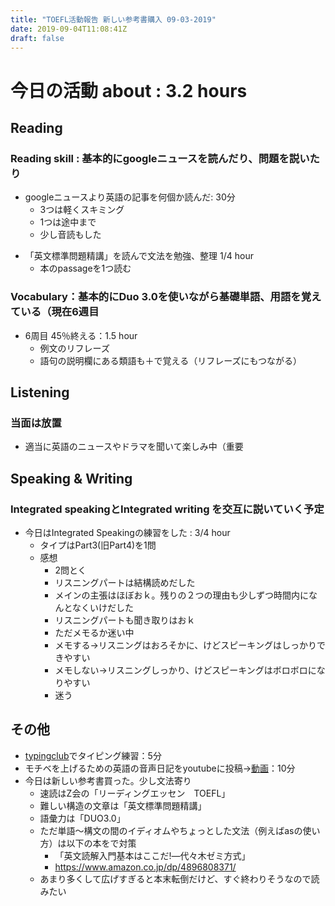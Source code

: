 ```yaml
---
title: "TOEFL活動報告 新しい参考書購入 09-03-2019"
date: 2019-09-04T11:08:41Z
draft: false
---
```


# 今日の活動 about : 3.2 hours


## Reading
### Reading skill : 基本的にgoogleニュースを読んだり、問題を説いたり
* googleニュースより英語の記事を何個か読んだ: 30分
  * 3つは軽くスキミング
  * 1つは途中まで
  * 少し音読もした

<!-- * TOEFL、リーディング問題を少し解く 30分
  * 英語クラスの出した宿題
  * 19.5分 正答率 11/14
  * やっぱリーディング難しいわ
  * 日本語訳読んでも難しい
  * 難しい内容を扱ってると認識し直す
  * でも20分以内に解けるようになってきた
  * 本当に嬉しい -->
* 「英文標準問題精講」を読んで文法を勉強、整理 1/4 hour
  * 本のpassageを1つ読む
  <!-- * また躓いた文法→関係詞について整理、typoraでメモる -->
<!-- * TOEFL、リーディング問題集を少しといた：30分
  * https://www.amazon.co.jp/dp/4862902014
  * 正答率11/15、時間23分
  * 語彙問題はほぼ正解だった
  * １つ、問題文をよく読まずにみすったケアレスミス
  * 最後の分類問題で分類の認識をミスって全滅。どんまい -->


### Vocabulary：基本的にDuo 3.0を使いながら基礎単語、用語を覚えている（現在6週目
* 6周目 45％終える：1.5 hour
  * 例文のリフレーズ
  * 語句の説明欄にある類語も＋で覚える（リフレーズにもつながる）

## Listening
### 当面は放置
<!-- * 英語学校で小規模の模擬テストを実施
  * 全然練習してないのにほぼ満点だった
  * 毎日練習してるReadingとこの差はいったい…(´；ω；｀) -->
<!-- * 一番まだマシなので優先順位として一番下
* (Speakingも同じ姿勢をとってたらかなりできなくて焦った経緯があるが…(；・∀・)) -->
* 適当に英語のニュースやドラマを聞いて楽しみ中（重要

## Speaking & Writing
###  Integrated speakingとIntegrated writing を交互に説いていく予定
<!-- * 今日はIntegrated Writingの練習をした : 40分
  * 感想
    * 結果はなかなかボロボロ
    * リーディング、３つのサポートのうち２つを理解できず（2と3
    * リスニングも２つ理解できず（1と3
    * ライティングも時間間に合わず
    * 結果60％くらいのでき
    * 久々にやる、疲れた状態でやる、今回の題材がまた難しいという悪条件だった
    * 悪条件だとしても文章と途中で終わる…とかではなくなんとなく浅く広く終わらせる手段を非常用に身に着けたい
    * そして本番でもそういう事が1回はどこかであり、気にせず進めるようにしたい -->


<!--### TIPS
 * Readingは読むのきついが、メイントピック、そして各サポートの最初、最後の文は抑える
     * 最悪あとから読めるので落ち着いて ＋ 意外と書く時間は余裕ありそう
 * Listeningが意外と要。一度しか聞けない。
       * ３つのサポートを広く浅く（１つを詳しくより、３つ揃える方が大事）
      * もし聞けたら１つサポートについて２つ内容をGET → ＋α用
 * ワケワカメでもWritingはoutlineのテンプレを利用すれば大方はうまるので最悪ごまかしで＾＾
 * 最初＋αなしの軽量版を作る→時間に応じて＋αをつけるのがありかも -->

* 今日はIntegrated Speakingの練習をした : 3/4 hour
  * タイプはPart3(旧Part4)を1問
  * 感想
    * 2問とく
    * リスニングパートは結構読めだした
    * メインの主張はほぼおｋ。残りの２つの理由も少しずつ時間内になんとなくいけだした
    * リスニングパートも聞き取りはおｋ
    * ただメモるか迷い中
    * メモする→リスニングはおろそかに、けどスピーキングはしっかりできやすい
    * メモしない→リスニングしっかり、けどスピーキングはボロボロになりやすい
    * 迷う


## その他
* [typingclub](https://www.typingclub.com/)でタイピング練習：5分
* モチベを上げるための英語の音声日記をyoutubeに投稿→[動画](https://youtu.be/hbXlImyZWd8)：10分
* 今日は新しい参考書買った。少し文法寄り
  * 速読はZ会の「リーディングエッセン　TOEFL」
  * 難しい構造の文章は「英文標準問題精講」
  * 語彙力は「DUO3.0」
  * ただ単語～構文の間のイディオムやちょっとした文法（例えばasの使い方）は以下の本をで対策
    * 「英文読解入門基本はここだ!―代々木ゼミ方式」
    * https://www.amazon.co.jp/dp/4896808371/
  * あまり多くして広げすぎると本末転倒だけど、すぐ終わりそうなので読みたい